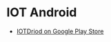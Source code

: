 # IOT Android

* [IOTDriod on Google Play Store](https://play.google.com/store/apps/details?id=com.iot.gmartin.alarmaiot_soa)
